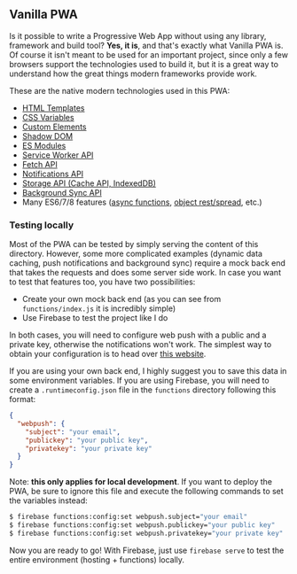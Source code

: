## Vanilla PWA

Is it possible to write a Progressive Web App without using any library, framework and build tool? **Yes, it is**, and that's exactly what Vanilla PWA is. Of course it isn't meant to be used for an important project, since only a few browsers support the technologies used to build it, but it is a great way to understand how the great things modern frameworks provide work.

These are the native modern technologies used in this PWA:

- [HTML Templates](https://html.spec.whatwg.org/multipage/scripting.html#the-template-element)
- [CSS Variables](https://www.w3.org/TR/css-variables/)
- [Custom Elements](https://html.spec.whatwg.org/multipage/custom-elements.html)
- [Shadow DOM](https://dom.spec.whatwg.org/#shadow-trees)
- [ES Modules](https://html.spec.whatwg.org/multipage/webappapis.html#integration-with-the-javascript-module-system)
- [Service Worker API](https://w3c.github.io/ServiceWorker)
- [Fetch API](https://fetch.spec.whatwg.org)
- [Notifications API](https://notifications.spec.whatwg.org)
- [Storage API (Cache API, IndexedDB)](https://storage.spec.whatwg.org)
- [Background Sync API](https://wicg.github.io/BackgroundSync/spec/)
- Many ES6/7/8 features ([async functions](https://tc39.github.io/ecmascript-asyncawait/), [object rest/spread](https://tc39.github.io/proposal-object-rest-spread/), etc.)

### Testing locally

Most of the PWA can be tested by simply serving the content of this directory.
However, some more complicated examples (dynamic data caching, push notifications and background sync) require a mock back end that takes the requests and does some server side work. In case you want to test that features too, you have two possibilities:

- Create your own mock back end (as you can see from `functions/index.js` it is incredibly simple)
- Use Firebase to test the project like I do

In both cases, you will need to configure web push with a public and a private key, otherwise the notifications won't work. The simplest way to obtain your configuration is to head over [this website](https://web-push-codelab.glitch.me/).

If you are using your own back end, I highly suggest you to save this data in
some environment variables. If you are using Firebase, you will need to create a `.runtimeconfig.json` file in the `functions` directory following this format:
```json
{
  "webpush": {
    "subject": "your email",
    "publickey": "your public key",
    "privatekey": "your private key"
  }
}
```
Note: **this only applies for local development**. If you want to deploy the PWA, be sure to ignore this file and execute the following commands to set the variables instead:
```bash
$ firebase functions:config:set webpush.subject="your email"
$ firebase functions:config:set webpush.publickey="your public key"
$ firebase functions:config:set webpush.privatekey="your private key"
```

Now you are ready to go! With Firebase, just use `firebase serve` to test the entire environment (hosting + functions) locally.
